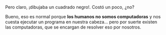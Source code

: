 Pero claro, ¡dibujaba un cuadrado negro!. Costó un poco, ¿no? 

Bueno, eso es normal porque **los humanos no somos computadoras** y nos cuesta ejecutar un programa en nuestra cabeza... pero por suerte existen las computadoras, que se encargan de resolver eso por nosotros.
